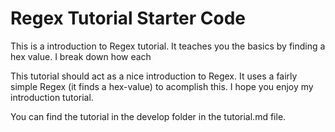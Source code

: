 # Regex Tutorial Starter Code

This is a introduction to Regex tutorial. It teaches you the basics by finding a hex value. I break down how each 

This tutorial should act as a nice introduction to Regex. It uses a fairly simple Regex (it finds a hex-value) to acomplish this. I hope you enjoy my introduction tutorial.

You can find the tutorial in the develop folder in the tutorial.md file.
